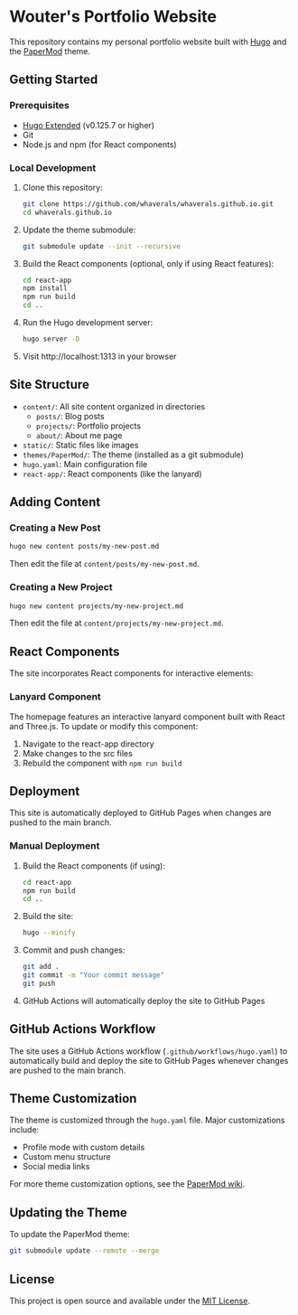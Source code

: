 # Wouter's Portfolio Website

This repository contains my personal portfolio website built with [Hugo](https://gohugo.io/) and the [PaperMod](https://github.com/adityatelange/hugo-PaperMod) theme.

## Getting Started

### Prerequisites

- [Hugo Extended](https://gohugo.io/installation/) (v0.125.7 or higher)
- Git
- Node.js and npm (for React components)

### Local Development

1. Clone this repository:
   ```bash
   git clone https://github.com/whaverals/whaverals.github.io.git
   cd whaverals.github.io
   ```

2. Update the theme submodule:
   ```bash
   git submodule update --init --recursive
   ```

3. Build the React components (optional, only if using React features):
   ```bash
   cd react-app
   npm install
   npm run build
   cd ..
   ```

4. Run the Hugo development server:
   ```bash
   hugo server -D
   ```

5. Visit http://localhost:1313 in your browser

## Site Structure

- `content/`: All site content organized in directories
  - `posts/`: Blog posts
  - `projects/`: Portfolio projects
  - `about/`: About me page
- `static/`: Static files like images
- `themes/PaperMod/`: The theme (installed as a git submodule)
- `hugo.yaml`: Main configuration file
- `react-app/`: React components (like the lanyard)

## Adding Content

### Creating a New Post

```bash
hugo new content posts/my-new-post.md
```

Then edit the file at `content/posts/my-new-post.md`.

### Creating a New Project

```bash
hugo new content projects/my-new-project.md
```

Then edit the file at `content/projects/my-new-project.md`.

## React Components

The site incorporates React components for interactive elements:

### Lanyard Component

The homepage features an interactive lanyard component built with React and Three.js. To update or modify this component:

1. Navigate to the react-app directory
2. Make changes to the src files
3. Rebuild the component with `npm run build`

## Deployment

This site is automatically deployed to GitHub Pages when changes are pushed to the main branch.

### Manual Deployment

1. Build the React components (if using):
   ```bash
   cd react-app
   npm run build
   cd ..
   ```

2. Build the site:
   ```bash
   hugo --minify
   ```

3. Commit and push changes:
   ```bash
   git add .
   git commit -m "Your commit message"
   git push
   ```

4. GitHub Actions will automatically deploy the site to GitHub Pages

## GitHub Actions Workflow

The site uses a GitHub Actions workflow (`.github/workflows/hugo.yaml`) to automatically build and deploy the site to GitHub Pages whenever changes are pushed to the main branch.

## Theme Customization

The theme is customized through the `hugo.yaml` file. Major customizations include:

- Profile mode with custom details
- Custom menu structure
- Social media links

For more theme customization options, see the [PaperMod wiki](https://github.com/adityatelange/hugo-PaperMod/wiki).

## Updating the Theme

To update the PaperMod theme:

```bash
git submodule update --remote --merge
```

## License

This project is open source and available under the [MIT License](LICENSE).